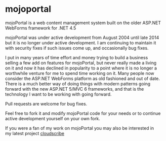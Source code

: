 # mojoportal
mojoPortal is a web content management system built on the older ASP.NET WebForms framework for .NET 4.5

mojoPortal was under active development from August 2004 until late 2014 but it is no longer under active development. I am continuing to maintain it with security fixes if such issues come up, and occasionally bug fixes. 

I put in many years of time effort and money trying to build a business selling a few add on features for mojoPortal, but never really made a living on it and now it has declined in popularity to a point where it is no longer a worthwhile venture for me to spend time working on it. Many people now consider the ASP.NET WebForms platform as old fashioned and out of date. There is a much better way of doing things with modern patterns going forward with the new ASP.NET 5/MVC 6 frameworks, and that is the technology I want to be working with going forward.

Pull requests are welcome for bug fixes.

Feel free to fork it and modify mojoPortal code for your needs or to continue active development yourself on your own fork.

If you were a fan of my work on mojoPortal you may also be interested in my latest project [cloudscribe](https://github.com/joeaudette/cloudscribe) 
